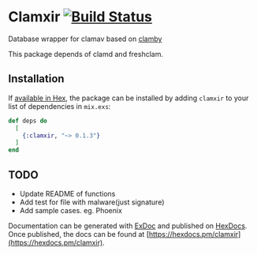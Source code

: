 # Clamxir [![Build Status](https://travis-ci.org/ramortegui/clamxir.svg?branch=master)](https://travis-ci.org/ramortegui/clamxir)

Database wrapper for clamav based on
[clamby](https://github.com/kobaltz/clamby)

This package depends of clamd and freshclam.

  
## Installation

If [available in Hex](https://hex.pm/docs/publish), the package can be installed
by adding `clamxir` to your list of dependencies in `mix.exs`:

```elixir
def deps do
  [
    {:clamxir, "~> 0.1.3"}
  ]
end
```

## TODO

- Update README of functions
- Add test for file with malware(just signature)
- Add sample cases. eg. Phoenix 


Documentation can be generated with [ExDoc](https://github.com/elixir-lang/ex_doc)
and published on [HexDocs](https://hexdocs.pm). Once published, the docs can
be found at [https://hexdocs.pm/clamxir](https://hexdocs.pm/clamxir).

